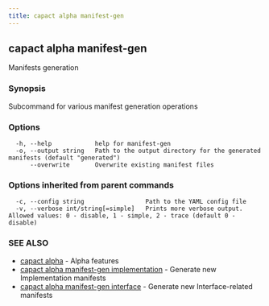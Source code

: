 ```yaml
---
title: capact alpha manifest-gen
---
```


## capact alpha manifest-gen

Manifests generation

### Synopsis

Subcommand for various manifest generation operations

### Options

```
  -h, --help            help for manifest-gen
  -o, --output string   Path to the output directory for the generated manifests (default "generated")
      --overwrite       Overwrite existing manifest files
```

### Options inherited from parent commands

```
  -c, --config string                 Path to the YAML config file
  -v, --verbose int/string[=simple]   Prints more verbose output. Allowed values: 0 - disable, 1 - simple, 2 - trace (default 0 - disable)
```

### SEE ALSO

* [capact alpha](capact_alpha.md)	 - Alpha features
* [capact alpha manifest-gen implementation](capact_alpha_manifest-gen_implementation.md)	 - Generate new Implementation manifests
* [capact alpha manifest-gen interface](capact_alpha_manifest-gen_interface.md)	 - Generate new Interface-related manifests

